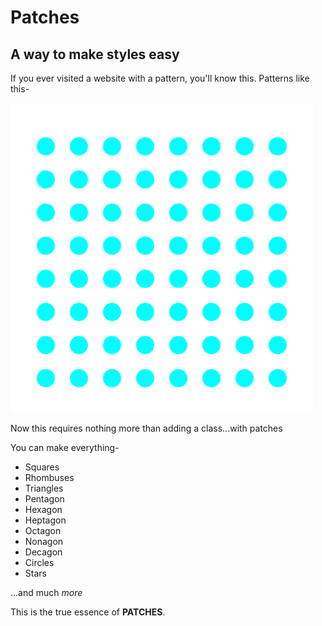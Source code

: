 # Patches

## A way to make styles easy

If you ever visited a website with a pattern, you'll know this.
Patterns like this-

![Svg](f/s.png)

Now this requires nothing more than adding a class...with patches

You can make everything-

- Squares
- Rhombuses
- Triangles
- Pentagon
- Hexagon
- Heptagon
- Octagon
- Nonagon
- Decagon
- Circles
- Stars

...and much _more_

This is the true essence of **PATCHES**.
